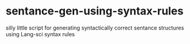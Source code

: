 # sentance-gen-using-syntax-rules
 silly little script for generating syntactically correct sentance structures using Lang-sci syntax rules

